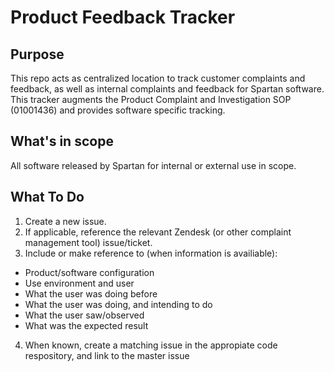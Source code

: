 # Product Feedback Tracker

## Purpose

This repo acts as centralized location to track customer complaints and feedback, as well as internal complaints and feedback for Spartan software. This tracker augments the Product Complaint and Investigation SOP (01001436) and provides software specific tracking.

## What's in scope

All software released by Spartan for internal or external use in scope.

## What To Do

1. Create a new issue. 
2. If applicable, reference the relevant Zendesk (or other complaint management tool) issue/ticket. 
3. Include or make reference to (when information is availiable): 
  * Product/software configuration
  * Use environment and user
  * What the user was doing before
  * What the user was doing, and intending to do
  * What the user saw/observed
  * What was the expected result
4. When known, create a matching issue in the appropiate code respository, and link to the master issue

